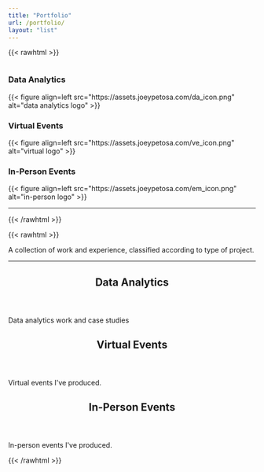 ```yaml
---
title: "Portfolio"
url: /portfolio/
layout: "list"
---
```


{{< rawhtml >}}
<main class="main">
  <div id="columncards">
    <div class="row">
      <div class="column">
        <div class="card">
          <h3>Data Analytics</h3>
          {{< figure align=left src="https://assets.joeypetosa.com/da_icon.png" alt="data analytics logo" >}}
        </div> 
      </div>
      <div class="column">
        <div class="card">
          <h3>Virtual Events</h3>
          {{< figure align=left src="https://assets.joeypetosa.com/ve_icon.png" alt="virtual logo" >}}
        </div>
      </div>
      <div class="column">
        <div class="card">
          <h3>In-Person Events</h3>
          {{< figure align=left src="https://assets.joeypetosa.com/em_icon.png" alt="in-person logo" >}}
        </div>
      </div>
    </div>
    <hr>
  </div>
{{< /rawhtml >}}

{{< rawhtml >}}
  <div class="post-content">
    <p>
    A collection of work and experience, classified according to type of project. 
    </p>
    <hr>
  </div>
  
  <article class="post-entry">
   <header class="entry-header">
     <h2>Data Analytics </h2>
   </header>
   <section class="entry-content">
      <p>Data analytics work and case studies</p>
   </section>
   <a class="entry-link" aria-label="post link to Data Analytics" href="https://www.joeypetosa.com/portfolio/data-analytics/"></a>
  </article>
  
  <article class="post-entry">
    <header class="entry-header">
     <h2>Virtual Events </h2>
    </header>
    <section class="entry-content">
     <p>Virtual events I've produced.</p>
    </section>
    <a class="entry-link" aria-label="post link to Virtual Events" href="https://www.joeypetosa.com/portfolio/virtual-events/"></a>
  </article>
  
  <article class="post-entry">
    <header class="entry-header">
     <h2>In-Person Events </h2>
    </header>
    <section class="entry-content">
      <p>In-person events I've produced.</p>
    </section>
    <a class="entry-link" aria-label="post link to In-Person Events" href="https://www.joeypetosa.com/portfolio/in-person-events/"></a>
  </article>

</main>
{{< /rawhtml >}}
